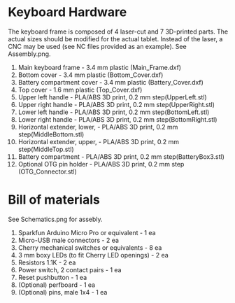# Keyboard Hardware

The keyboard frame is composed of 4 laser-cut and 7 3D-printed parts. The actual sizes should be modified for the actual tablet. Instead of the laser, a CNC may be used (see NC files provided as an example). See Assembly.png.

1. Main keyboard frame - 3.4 mm plastic (Main_Frame.dxf)
1. Bottom cover - 3.4 mm plastic (Bottom_Cover.dxf)
1. Battery compartment cover - 3.4 mm plastic (Battery_Cover.dxf)
1. Top cover - 1.6 mm plastic (Top_Cover.dxf)
1. Upper left handle - PLA/ABS 3D print, 0.2 mm step(UpperLeft.stl)
1. Upper right handle - PLA/ABS 3D print, 0.2 mm step(UpperRight.stl)
1. Lower left handle - PLA/ABS 3D print, 0.2 mm step(BottomLeft.stl)
1. Lower right handle - PLA/ABS 3D print, 0.2 mm step(BottomRight.stl)
1. Horizontal extender, lower, - PLA/ABS 3D print, 0.2 mm step(MiddleBottom.stl)
1. Horizontal extender, upper, - PLA/ABS 3D print, 0.2 mm step(MiddleTop.stl)
1. Battery compartment - PLA/ABS 3D print, 0.2 mm step(BatteryBox3.stl)
1. Optional OTG pin holder - PLA/ABS 3D print, 0.2 mm step (OTG_Connector.stl)

# Bill of materials

See Schematics.png for assebly.

1. Sparkfun Arduino Micro Pro or equivalent - 1 ea
1. Micro-USB male connectors - 2 ea
1. Cherry mechanical switches or equivalents - 8 ea
1. 3 mm boxy LEDs (to fit Cherry LED openings) - 2 ea
1. Resistors 1.1K - 2 ea 
1. Power switch, 2 contact pairs  - 1 ea
1. Reset pushbutton - 1 ea
1. (Optional) perfboard - 1 ea
1. (Optional) pins, male 1x4 - 1 ea
